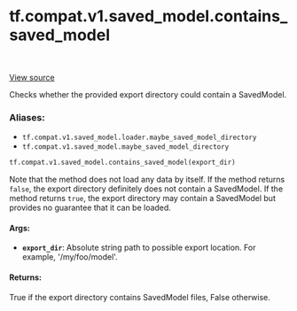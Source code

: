 <div itemscope itemtype="http://developers.google.com/ReferenceObject">
<meta itemprop="name" content="tf.compat.v1.saved_model.contains_saved_model" />
<meta itemprop="path" content="Stable" />
</div>

# tf.compat.v1.saved_model.contains_saved_model

<!-- Insert buttons -->

<table class="tfo-notebook-buttons tfo-api" align="left">
</table>

<a target="_blank" href="/code/stable/tensorflow/python/saved_model/loader_impl.py">View source</a>



<!-- Start diff -->
Checks whether the provided export directory could contain a SavedModel.

### Aliases:

* `tf.compat.v1.saved_model.loader.maybe_saved_model_directory`
* `tf.compat.v1.saved_model.maybe_saved_model_directory`


``` python
tf.compat.v1.saved_model.contains_saved_model(export_dir)
```



<!-- Placeholder for "Used in" -->

Note that the method does not load any data by itself. If the method returns
`false`, the export directory definitely does not contain a SavedModel. If the
method returns `true`, the export directory may contain a SavedModel but
provides no guarantee that it can be loaded.

#### Args:


* <b>`export_dir`</b>: Absolute string path to possible export location. For example,
            '/my/foo/model'.


#### Returns:

True if the export directory contains SavedModel files, False otherwise.
